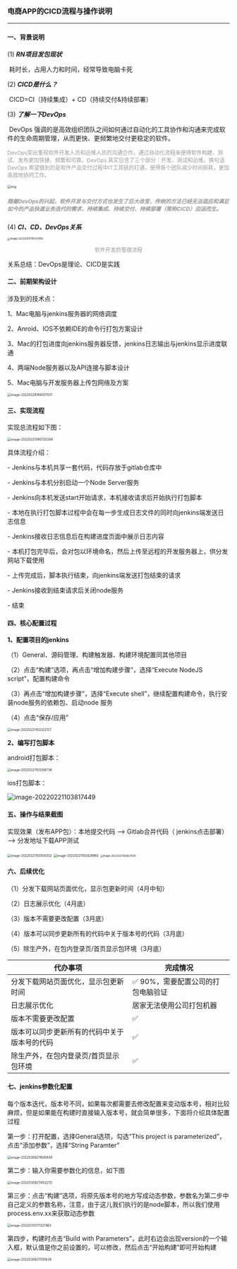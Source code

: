 ### 电商APP的CICD流程与操作说明

------

#### 一、背景说明

(1) ***RN项目发包现状***

​      耗时长，占用人力和时间，经常导致电脑卡死

(2) ***CICD是什么？***

​		  CICD=CI（持续集成）+ CD（持续交付&持续部署）

(3) ***了解一下DevOps***

​          DevOps 强调的是高效组织团队之间如何通过自动化的工具协作和沟通来完成软件的生命周期管理，从而更快、更频繁地交付更稳定的软件。

  <span style="font-size: 12px; color: #999">DevOps突出重视软件开发人员和运维人员的沟通合作，通过自动化流程来使得软件构建、测试、发布更加快捷、频繁和可靠。DevOps 其实包含了三个部分：开发、测试和运维。换句话 DevOps 希望做到的是软件产品交付过程中IT工具链的打通，使得各个团队减少时间损耗，更加高效地协同工作。</span>

<img src="https://pic3.zhimg.com/80/v2-702b05c2dad9d5626bf4f747dfa51406_1440w.jpg?source=1940ef5c" alt="img" style="zoom:50%;" />

#####   <span style="font-size: 12px; color: #999">随着DevOps的兴起，软件开发与交付方式也发生了巨大改变，传统的方法已经无法适应和满足如今的产品快速业务迭代的需求，持续集成、持续交付、持续部署（简称CICD）应运而生。</span>

(4) ***CI、CD、DevOps关系***

<img src="/Users/anrui/Library/Application Support/typora-user-images/image-20220305195331492.png" alt="image-20220305195331492" style="zoom:40%;" />

<p style="font-size: 12px; color: #999;text-align:center">软件开发的管理流程</p>

关系总结：DevOps是理论、CICD是实践





#### 二、前期架构设计

涉及到的技术点：

1、Mac电脑与jenkins服务器的网络调度

2、Anroid、IOS不依赖IDE的命令行打包方案设计

3、Mac的打包进度向jenkins服务器反馈，jenkins日志输出与jenkins显示进度联通

4、两端Node服务器以及API连接与脚本设计

5、Mac电脑与开发服务器上传包网络及方案

<img src="/Users/anrui/Library/Application Support/typora-user-images/image-20220228194007031.png" alt="image-20220228194007031" style="zoom:50%;" /> 

#### 三、实现流程

实现总流程如下图：

<img src="/Users/anrui/Library/Application Support/typora-user-images/image-20220221095720344.png" alt="image-20220221095720344" style="zoom:50%;" /> 

具体流程介绍：

\-    Jenkins与本机共享一套代码，代码存放于gitlab仓库中

\-    Jenkins与本机分别启动一个Node Server服务

\-    Jenkins向本机发送start开始请求，本机接收请求后开始执行打包脚本

\-    本地在执行打包脚本过程中会在每一步生成日志文件的同时向jenkins端发送日志信息

\-    Jenkins接收日志信息后在构建进度页面中展示日志内容

\-    本机打包完毕后，会对包以环境命名，然后上传至远程的开发服务器上，供分发网站下载使用

\-    上传完成后，脚本执行结束，向jenkins端发送打包结束的请求

\-    Jenkins接收到结束请求后关闭node服务

\-    结束



#### 四、核心配置过程

**1、配置项目的jenkins**

（1）General、源码管理、构建触发器、构建环境配置同其他项目

（2）点击“构建”选项，再点击“增加构建步骤”，选择“Execute NodeJS script”，配置构建命令

（3）再点击“增加构建步骤”，选择“Execute shell”，继续配置构建命令，执行安装node服务的依赖包、启动node 服务

（4）点击“保存/应用”

<img src="/Users/anrui/Library/Application Support/typora-user-images/image-20220221102322127.png" alt="image-20220221102322127" style="zoom:50%;" /> 



**2、编写打包脚本**

android打包脚本：

<img src="/Users/anrui/Library/Application Support/typora-user-images/image-20220221103356736.png" alt="image-20220221103356736" style="zoom:50%;" />



ios打包脚本：

<img src="/Users/anrui/Library/Application Support/typora-user-images/image-20220221103817449.png" alt="image-20220221103817449" style="zoom:100%;" /> 



#### 五、操作与结果截图

实现效果（发布APP包）：本地提交代码 —> Gitlab合并代码（ jenkins点击部署） —> 分发地址下载APP测试

<img src="/Users/anrui/Library/Application Support/typora-user-images/image-20220221100104302.png" alt="image-20220221100104302" style="zoom:50%;" />



<img src="/Users/anrui/Library/Application Support/typora-user-images/image-20220221100428980.png" alt="image-20220221100428980" style="zoom:50%;" />



<img src="/Users/anrui/Library/Application Support/typora-user-images/image-20220221100827035.png" alt="image-20220221100827035" style="zoom:40%;" />



#### 六、后续优化

（1）分发下载网站页面优化，显示包更新时间（4月中旬）

（2）日志展示优化（4月底）

（3）版本不需要更改配置（3月底）

（4）版本可以同步更新所有的代码中关于版本号的代码（3月底）

（5）除生产外，在包内登录页/首页显示包环境（3月底）

| 代办事项                                     | 完成情况                          |
| -------------------------------------------- | --------------------------------- |
| 分发下载网站页面优化，显示包更新时间         | ✅ 90%，需要配置公司的打包电脑验证 |
| 日志展示优化                                 | 居家无法使用公司打包机器          |
| 版本不需要更改配置                           | ✅                                 |
| 版本可以同步更新所有的代码中关于版本号的代码 | ✅                                 |
| 除生产外，在包内登录页/首页显示包环境        | ✅                                 |





#### 七、jenkins参数化配置

每个版本迭代，版本号不同，如果每次都需要去修改配置来变动版本号，相对比较麻烦，但是如果能在构建时直接输入版本号，就会简单很多，下面将介绍具体配置过程

第一步：打开配置，选择General选项，勾选“This project is parameterized”，点击“添加参数”，选择“String Paramter”

<img src="/Users/anrui/Library/Application Support/typora-user-images/image-20220308211645939.png" alt="image-20220308211645939" style="zoom:50%;" />



第二步：输入你需要参数化的信息，如下图

<img src="/Users/anrui/Library/Application Support/typora-user-images/image-20220308211452270.png" alt="image-20220308211452270" style="zoom:50%;" /> 



第三步：点击“构建”选项，将原先版本号的地方写成动态参数，参数名为第二步中自己定义的参数名称，注意，由于这儿我们执行的是node脚本，所以我们使用process.env.xx来获取动态参数

<img src="/Users/anrui/Library/Application Support/typora-user-images/image-20220310171327463.png" alt="image-20220310171327463" style="zoom:50%;" />



第四步，构建时点击“Build with Parameters”，此时右边会出现version的一个输入框，默认值是你之前设置的，可以修改，然后点击“开始构建”即可开始构建

<img src="/Users/anrui/Library/Application Support/typora-user-images/image-20220308211741639.png" alt="image-20220308211741639" style="zoom:50%;" />